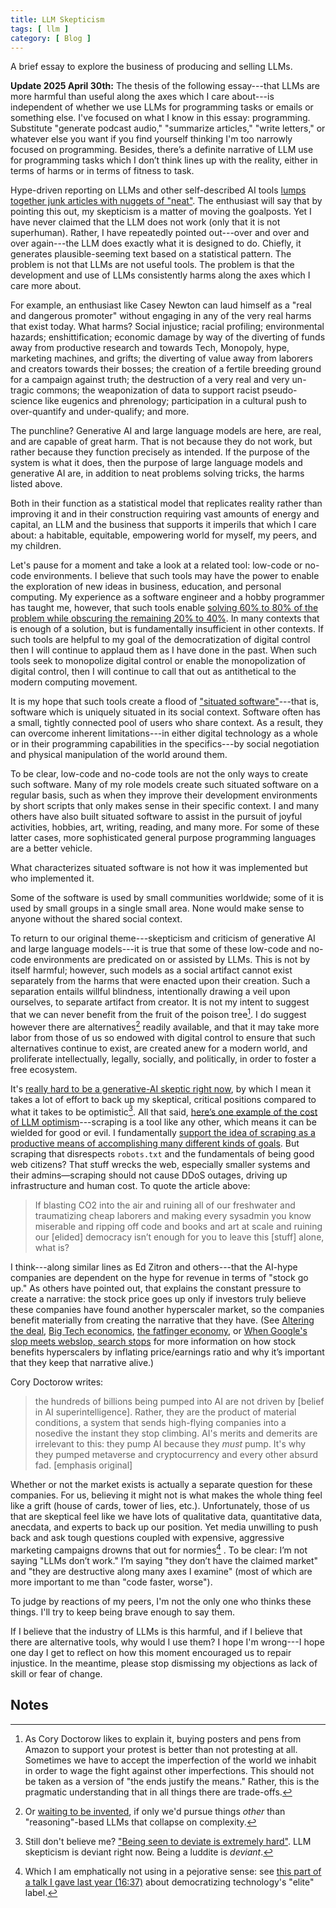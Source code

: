 ```yaml
---
title: LLM Skepticism
tags: [ llm ]
category: [ Blog ]
---
```


A brief essay to explore the business of producing and selling LLMs.

**Update 2025 April 30th:** The thesis of the following essay---that LLMs are
more harmful than useful along the axes which I care about---is independent of
whether we use LLMs for programming tasks or emails or something else. I've
focused on what I know in this essay: programming. Substitute "generate podcast
audio," "summarize articles," "write letters," or whatever else you want if you
find yourself thinking I'm too narrowly focused on programming. Besides, there’s
a definite narrative of LLM use for programming tasks which I don’t think lines
up with the reality, either in terms of harms or in terms of fitness to task.

Hype-driven reporting on LLMs and other self-described AI tools [lumps together
junk articles with nuggets of
"neat"](https://thetechbubble.substack.com/p/the-phony-comforts-of-useful-idiots).
The enthusiast will say that by pointing this out, my skepticism is a matter of
moving the goalposts. Yet I have never claimed that the LLM does not work (only
that it is not superhuman). Rather, I have repeatedly pointed out---over and
over and over again---the LLM does exactly what it is designed to do. Chiefly,
it generates plausible-seeming text based on a statistical pattern. The problem
is not that LLMs are not useful tools. The problem is that the development and
use of LLMs consistently harms along the axes which I care more about.

For example, an enthusiast like Casey Newton can laud himself as a "real and
dangerous promoter" without engaging in any of the very real harms that exist
today. What harms? Social injustice; racial profiling; environmental hazards;
enshittification; economic damage by way of the diverting of funds away from
productive research and towards Tech, Monopoly, hype, marketing machines, and
grifts; the diverting of value away from laborers and creators towards their
bosses; the creation of a fertile breeding ground for a campaign against truth;
the destruction of a very real and very un-tragic commons; the weaponization of
data to support racist pseudo-science like eugenics and phrenology;
participation in a cultural push to over-quantify and under-qualify; and more.

The punchline? Generative AI and large language models are here, are real, and
are capable of great harm. That is not because they do not work, but rather
because they function precisely as intended. If the purpose of the system is
what it does, then the purpose of large language models and generative AI are,
in addition to neat problems solving tricks, the harms listed above.

Both in their function as a statistical model that replicates reality rather
than improving it and in their construction requiring vast amounts of energy and
capital, an LLM and the business that supports it imperils that which I care
about: a habitable, equitable, empowering world for myself, my peers, and my
children.

Let's pause for a moment and take a look at a related tool: low-code or no-code
environments. I believe that such tools may have the power to enable the
exploration of new ideas in business, education, and personal computing. My
experience as a software engineer and a hobby programmer has taught me, however,
that such tools enable [solving 60% to 80% of the problem while obscuring the
remaining 20% to
40%](https://addyo.substack.com/p/the-70-problem-hard-truths-about). In many
contexts that is enough of a solution, but is fundamentally insufficient in
other contexts. If such tools are helpful to my goal of the democratization of
digital control then I will continue to applaud them as I have done in the past.
When such tools seek to monopolize digital control or enable the monopolization
of digital control, then I will continue to call that out as antithetical to the
modern computing movement.

It is my hope that such tools create a flood of ["situated
software"](https://gwern.net/doc/technology/2004-03-30-shirky-situatedsoftware.html)---that
is, software which is uniquely situated in its social context. Software often
has a small, tightly connected pool of users who share context. As a result,
they can overcome inherent limitations---in either digital technology as a whole
or in their programming capabilities in the specifics---by social negotiation
and physical manipulation of the world around them.

To be clear, low-code and no-code tools are not the only ways to create such
software. Many of my role models create such situated software on a regular
basis, such as when they improve their development environments by short scripts
that only makes sense in their specific context. I and many others have also
built situated software to assist in the pursuit of joyful activities, hobbies,
art, writing, reading, and many more. For some of these latter cases, more
sophisticated general purpose programming languages are a better vehicle.

What characterizes situated software is not how it was implemented but who
implemented it.

Some of the software is used by small communities worldwide; some of it is used
by small groups in a single small area. None would make sense to anyone without
the shared social context.

To return to our original theme---skepticism and criticism of generative AI and
large language models---it is true that some of these low-code and no-code
environments are predicated on or assisted by LLMs. This is not by itself
harmful; however, such models as a social artifact cannot exist separately from
the harms that were enacted upon their creation. Such a separation entails
willful blindness, intentionally drawing a veil upon ourselves, to separate
artifact from creator. It is not my intent to suggest that we can never benefit
from the fruit of the poison tree[^1]. I do suggest however there are
alternatives[^4] readily available, and that it may take more labor from those
of us so endowed with digital control to ensure that such alternatives continue
to exist, are created anew for a modern world, and proliferate intellectually,
legally, socially, and politically, in order to foster a free ecosystem.

It's [really hard to be a generative-AI skeptic right
now](https://www.wheresyoured.at/optimistic-cowardice/), by which I mean it
takes a lot of effort to back up my skeptical, critical positions compared to
what it takes to be optimistic[^3]. All that said, [here’s one example of the cost
of LLM
optimism](https://drewdevault.com/2025/03/17/2025-03-17-Stop-externalizing-your-costs-on-me.html)---scraping
is a tool like any other, which means it can be wielded for good or evil. I
fundamentally [support the idea of scraping as a productive means of
accomplishing many different kinds of
goals](https://pluralistic.net/2023/09/17/how-to-think-about-scraping/). But
scraping that disrespects `robots.txt` and the fundamentals of being good web
citizens? That stuff wrecks the web, especially smaller systems and their
admins—scraping should not cause DDoS outages, driving up infrastructure and
human cost. To quote the article above:

> If blasting CO2 into the air and ruining all of our freshwater and
> traumatizing cheap laborers and making every sysadmin you know miserable and
> ripping off code and books and art at scale and ruining our [elided] democracy
> isn’t enough for you to leave this [stuff] alone, what is?

I think---along similar lines as Ed Zitron and others---that the AI-hype
companies are dependent on the hype for revenue in terms of "stock go up." As
others have pointed out, that explains the constant pressure to create a
narrative: the stock price goes up only if investors truly believe these
companies have found another hyperscaler market, so the companies benefit
materially from creating the narrative that they have. (See [Altering the
deal](https://pluralistic.net/2025/03/15/altering-the-deal/), [Big Tech
economics](https://pluralistic.net/2025/03/06/privacy-last/), [the fatfinger
economy](https://pluralistic.net/2025/05/02/kpis-off/), or [When Google's slop
meets webslop, search stops](https://pluralistic.net/2025/07/15/inhuman-gigapede/)
for more information on how stock benefits hyperscalers by inflating
price/earnings ratio and why it’s important that they keep that narrative
alive.)

Cory Doctorow writes:

> the hundreds of billions being pumped into AI are not driven by [belief in AI
> superintelligence]. Rather, they are the product of material conditions, a
> system that sends high-flying companies into a nosedive the instant they stop
> climbing. AI's merits and demerits are irrelevant to this: they pump AI
> because they _must_ pump. It's why they pumped metaverse and cryptocurrency and
> every other absurd fad. [emphasis original]

Whether or not the market exists is actually a separate question for these
companies. For us, believing it might not is what makes the whole thing feel
like a grift (house of cards, tower of lies, etc.). Unfortunately, those of us
that are skeptical feel like we have lots of qualitative data, quantitative
data, anecdata, and experts to back up our position. Yet media unwilling to push
back and ask tough questions coupled with expensive, aggressive marketing
campaigns drowns that out for normies[^2] . To be clear: I’m not saying "LLMs
don’t work." I’m saying "they don’t have the claimed market" and "they are
destructive along many axes I examine" (most of which are more important to me
than "code faster, worse").

To judge by reactions of my peers, I'm not the only one who thinks these things.
I'll try to keep being brave enough to say them.

If I believe that the industry of LLMs is this harmful, and if I believe that
there are alternative tools, why would I use them? I hope I'm wrong---I hope one
day I get to reflect on how this moment encouraged us to repair injustice. In
the meantime, please stop dismissing my objections as lack of skill or fear of
change.

## Notes

[^1]: As Cory Doctorow likes to explain it, buying posters and pens from Amazon
    to support your protest is better than not protesting at all. Sometimes we
    have to accept the imperfection of the world we inhabit in order to wage the
    fight against other imperfections. This should not be taken as a version of
    "the ends justify the means." Rather, this is the pragmatic understanding
    that in all things there are trade-offs.

[^2]: Which I am emphatically not using in a pejorative sense: see [this part of
    a talk I gave last year
    (16:37)](https://youtu.be/O33NK52ZmUk?si=SNgbdd8CCKK29LRH&t=997) about
    democratizing technology's "elite" label.

[^3]: Still don't believe me? ["Being seen to deviate is extremely
    hard"](https://ludic.mataroa.blog/blog/get-weird-and-disappear/). LLM
    skepticism is deviant right now. Being a luddite is _deviant_.

[^4]: Or [waiting to be
    invented](https://garymarcus.substack.com/p/a-knockout-blow-for-llms), if
    only we'd pursue things _other_ than "reasoning"-based LLMs that collapse on
    complexity.
